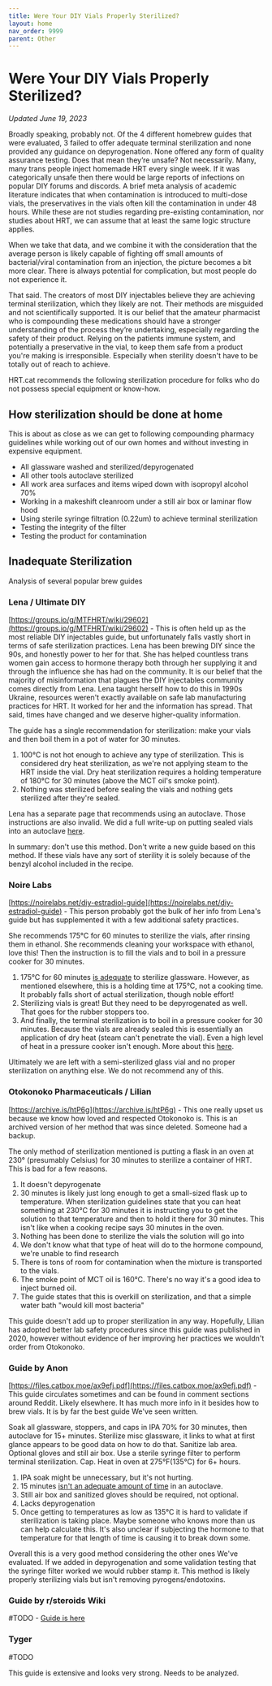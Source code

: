 ```yaml
---
title: Were Your DIY Vials Properly Sterilized?
layout: home
nav_order: 9999
parent: Other
---
```


# Were Your DIY Vials Properly Sterilized?

_Updated June 19, 2023_

Broadly speaking, probably not. Of the 4 different homebrew guides that were evaluated, 3 failed to offer adequate terminal sterilization and none provided any guidance on depyrogenation. None offered any form of quality assurance testing. Does that mean they’re unsafe? Not necessarily. Many, many trans people inject homemade HRT every single week. If it was categorically unsafe then there would be large reports of infections on popular DIY forums and discords. A brief meta analysis of academic literature indicates that when contamination is introduced to multi-dose vials, the preservatives in the vials often kill the contamination in under 48 hours. While these are not studies regarding pre-existing contamination, nor studies about HRT, we can assume that at least the same logic structure applies.

When we take that data, and we combine it with the consideration that the average person is likely capable of fighting off small amounts of bacterial/viral contamination from an injection, the picture becomes a bit more clear. There is always potential for complication, but most people do not experience it.

That said. The creators of most DIY injectables believe they are achieving terminal sterilization, which they likely are not. Their methods are misguided and not scientifically supported. It is our belief that the amateur pharmacist who is compounding these medications should have a stronger understanding of the process they’re undertaking, especially regarding the safety of their product. Relying on the patients immune system, and potentially a preservative in the vial, to keep them safe from a product you're making is irresponsible. Especially when sterility doesn't have to be totally out of reach to achieve.

HRT.cat recommends the following sterilization procedure for folks who do not possess special equipment or know-how.

## How sterilization should be done at home

This is about as close as we can get to following compounding pharmacy guidelines while working out of our own homes and without investing in expensive equipment.

* All glassware washed and sterilized/depyrogenated
* All other tools autoclave sterilized
* All work area surfaces and items wiped down with isopropyl alcohol 70%
* Working in a makeshift cleanroom under a still air box or laminar flow hood
* Using sterile syringe filtration (0.22um) to achieve terminal sterilization
* Testing the integrity of the filter
* Testing the product for contamination

## Inadequate Sterilization

Analysis of several popular brew guides

### Lena / Ultimate DIY

[https://groups.io/g/MTFHRT/wiki/29602](https://groups.io/g/MTFHRT/wiki/29602) - This is often held up as the most reliable DIY injectables guide, but unfortunately falls vastly short in terms of safe sterilization practices. Lena has been brewing DIY since the 90s, and honestly power to her for that. She has helped countless trans women gain access to hormone therapy both through her supplying it and through the influence she has had on the community. It is our belief that the majority of misinformation that plagues the DIY injectables community comes directly from Lena. Lena taught herself how to do this in 1990s Ukraine, resources weren't exactly available on safe lab manufacturing practices for HRT. It worked for her and the information has spread. That said, times have changed and we deserve higher-quality information.

The guide has a single recommendation for sterilization: make your vials and then boil them in a pot of water for 30 minutes.

1. 100°C is not hot enough to achieve any type of sterilization. This is considered dry heat sterilization, as we're not applying steam to the HRT inside the vial. Dry heat sterilization requires a holding temperature of 180°C for 30 minutes (above the MCT oil's smoke point).
2. Nothing was sterilized before sealing the vials and nothing gets sterilized after they're sealed.

Lena has a separate page that recommends using an autoclave. Those instructions are also invalid. We did a full write-up on putting sealed vials into an autoclave [here](/other/lena).

In summary: don't use this method. Don't write a new guide based on this method. If these vials have any sort of sterility it is solely because of the benzyl alcohol included in the recipe.

### Noire Labs

[https://noirelabs.net/diy-estradiol-guide](https://noirelabs.net/diy-estradiol-guide) - This person probably got the bulk of her info from Lena's guide but has supplemented it with a few additional safety practices.

She recommends 175°C for 60 minutes to sterilize the vials, after rinsing them in ethanol. She recommends cleaning your workspace with ethanol, love this! Then the instruction is to fill the vials and to boil in a pressure cooker for 30 minutes.

1. 175°C for 60 minutes [is adequate](/topics/sterilization_temps) to sterilize glassware. However, as mentioned elsewhere, this is a holding time at 175°C, not a cooking time. It probably falls short of actual sterilization, though noble effort!
2. Sterilizing vials is great! But they need to be depyrogenated as well. That goes for the rubber stoppers too.
3. And finally, the terminal sterilization is to boil in a pressure cooker for 30 minutes. Because the vials are already sealed this is essentially an application of dry heat (steam can't penetrate the vial). Even a high level of heat in a pressure cooker isn't enough. More about this [here](/other/lena).

Ultimately we are left with a semi-sterilized glass vial and no proper sterilization on anything else. We do not recommend any of this.

### Otokonoko Pharmaceuticals / Lilian

[https://archive.is/htP6g](https://archive.is/htP6g) - This one really upset us because we know how loved and respected Otokonoko is. This is an archived version of her method that was since deleted. Someone had a backup.

The only method of sterilization mentioned is putting a flask in an oven at 230° (presumably Celsius) for 30 minutes to sterilize a container of HRT. This is bad for a few reasons.

1. It doesn't depyrogenate
2. 30 minutes is likely just long enough to get a small-sized flask up to temperature. When sterilization guidelines state that you can heat something at 230°C for 30 minutes it is instructing you to get the solution to that temperature and then to hold it there for 30 minutes. This isn't like when a cooking recipe says 30 minutes in the oven.
3. Nothing has been done to sterilize the vials the solution will go into
4. We don't know what that type of heat will do to the hormone compound, we're unable to find research
5. There is tons of room for contamination when the mixture is transported to the vials.
6. The smoke point of MCT oil is 160°C. There's no way it's a good idea to inject burned oil.
7. The guide states that this is overkill on sterilization, and that a simple water bath "would kill most bacteria"

This guide doesn't add up to proper sterilization in any way. Hopefully, Lilian has adopted better lab safety procedures since this guide was published in 2020, however without evidence of her improving her practices we wouldn't order from Otokonoko.

### Guide by Anon

[https://files.catbox.moe/ax9efj.pdf](https://files.catbox.moe/ax9efj.pdf) - This guide circulates sometimes and can be found in comment sections around Reddit. Likely elsewhere. It has much more info in it besides how to brew vials. It is by far the best guide We've seen written.

Soak all glassware, stoppers, and caps in IPA 70% for 30 minutes, then autoclave for 15+ minutes. Sterilize misc glassware, it links to what at first glance appears to be good data on how to do that. Sanitize lab area. Optional gloves and still air box. Use a sterile syringe filter to perform terminal sterilization. Cap. Heat in oven at 275°F(135°C) for 6+ hours.

1. IPA soak might be unnecessary, but it's not hurting.
2. 15 minutes [isn't an adequate amount of time](/topics/sterilization_temps#steam--autoclave) in an autoclave.
3. Still air box and sanitized gloves should be required, not optional.
4. Lacks depyrogenation
5. Once getting to temperatures as low as 135°C it is hard to validate if sterilization is taking place. Maybe someone who knows more than us can help calculate this. It's also unclear if subjecting the hormone to that temperature for that length of time is causing it to break down some.

Overall this is a very good method considering the other ones We've evaluated. If we added in depyrogenation and some validation testing that the syringe filter worked we would rubber stamp it. This method is likely properly sterilizing vials but isn't removing pyrogens/endotoxins.

### Guide by r/steroids Wiki

#TODO - [Guide is here](https://www.reddit.com/r/steroids/wiki/homebrew/list/#wiki_homebrew)

### Tyger

#TODO

This guide is extensive and looks very strong. Needs to be analyzed.
